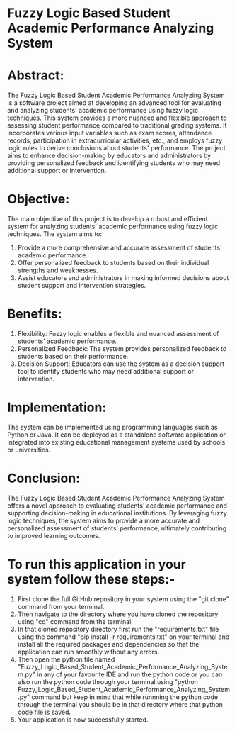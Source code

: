# Fuzzy Logic Based Student Academic Performance Analyzing System
# Abstract:
The Fuzzy Logic Based Student Academic Performance Analyzing System is a software project aimed at developing an advanced tool for evaluating and analyzing students' academic performance using fuzzy logic techniques. This system provides a more nuanced and flexible approach to assessing student performance compared to traditional grading systems. It incorporates various input variables such as exam scores, attendance records, participation in extracurricular activities, etc., and employs fuzzy logic rules to derive conclusions about students' performance. The project aims to enhance decision-making by educators and administrators by providing personalized feedback and identifying students who may need additional support or intervention.

# Objective:
The main objective of this project is to develop a robust and efficient system for analyzing students' academic performance using fuzzy logic techniques. The system aims to:
1. Provide a more comprehensive and accurate assessment of students' academic performance.
2. Offer personalized feedback to students based on their individual strengths and weaknesses.
3. Assist educators and administrators in making informed decisions about student support and intervention strategies.

# Benefits:
1. Flexibility: Fuzzy logic enables a flexible and nuanced assessment of students' academic performance.
2. Personalized Feedback: The system provides personalized feedback to students based on their performance.
3. Decision Support: Educators can use the system as a decision support tool to identify students who may need additional support or intervention.

# Implementation:
The system can be implemented using programming languages such as Python or Java. It can be deployed as a standalone software application or integrated into existing educational management systems used by schools or universities.

# Conclusion:
The Fuzzy Logic Based Student Academic Performance Analyzing System offers a novel approach to evaluating students' academic performance and supporting decision-making in educational institutions. By leveraging fuzzy logic techniques, the system aims to provide a more accurate and personalized assessment of students' performance, ultimately contributing to improved learning outcomes.

# To run this application in your system follow these steps:-

1. First clone the full GitHub repository in your system using the "git clone" command from your terminal.
2. Then navigate to the directory where you have cloned the repository using "cd" command from the terminal.
3.  In that cloned repository directory first run the "requirements.txt" file using the command "pip install -r requirements.txt" on your terminal and install all the required packages and dependencies so that the application can run smoothly without any errors.
4. Then open the python file named "Fuzzy_Logic_Based_Student_Academic_Performance_Analyzing_System.py" in any of your favourite IDE and run the python code or you can also run the python code through your terminal using "python Fuzzy_Logic_Based_Student_Academic_Performance_Analyzing_System.py" command but keep in mind that while runnning the python code through the terminal you should be in that directory where that python code file is saved.
5. Your application is now successfully started.

